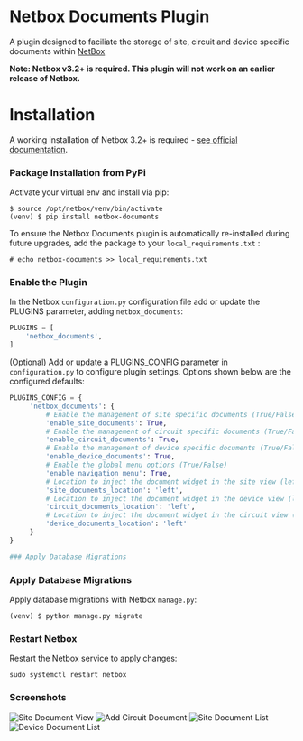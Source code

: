 # Netbox Documents Plugin

A plugin designed to faciliate the storage of site, circuit and device specific documents within [NetBox](https://github.com/netbox-community/netbox) 

**Note: Netbox v3.2+ is required. This plugin will not work on an earlier release of Netbox.**

# Installation

A working installation of Netbox 3.2+ is required - [see official documentation](https://netbox.readthedocs.io/en/stable/plugins/).

### Package Installation from PyPi

Activate your virtual env and install via pip:
```
$ source /opt/netbox/venv/bin/activate
(venv) $ pip install netbox-documents
```

To ensure the Netbox Documents plugin is automatically re-installed during future upgrades, add the package to your `local_requirements.txt` :

```no-highlight
# echo netbox-documents >> local_requirements.txt
```

### Enable the Plugin
In the Netbox `configuration.py` configuration file add or update the PLUGINS parameter, adding `netbox_documents`:
```python
PLUGINS = [
    'netbox_documents',
]
```

(Optional) Add or update a PLUGINS_CONFIG parameter in `configuration.py` to configure plugin settings. Options shown below are the configured defaults:
```python
PLUGINS_CONFIG = {
     'netbox_documents': {
         # Enable the management of site specific documents (True/False)
         'enable_site_documents': True,
         # Enable the management of circuit specific documents (True/False)
         'enable_circuit_documents': True,
         # Enable the management of device specific documents (True/False)
         'enable_device_documents': True,
         # Enable the global menu options (True/False)
         'enable_navigation_menu': True,
         # Location to inject the document widget in the site view (left/right)
         'site_documents_location': 'left',
         # Location to inject the document widget in the device view (left/right
         'circuit_documents_location': 'left',
         # Location to inject the document widget in the circuit view (left/right
         'device_documents_location': 'left'
     }
}

### Apply Database Migrations
```
### Apply Database Migrations
Apply database migrations with Netbox `manage.py`:
```
(venv) $ python manage.py migrate
```

### Restart Netbox
Restart the Netbox service to apply changes:
```
sudo systemctl restart netbox
```

### Screenshots
![Site Document View](docs/img/siteview.png)
![Add Circuit Document](docs/img/addcircuit.png)
![Site Document List](docs/img/sitedocuments.png)
![Device Document List](docs/img/devicedocuments.png)